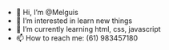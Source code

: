 - 👋 Hi, I’m @Melguis
- 👀 I’m interested in learn new things
- 🌱 I’m currently learning html, css, javascript
- 📫 How to reach me: (61) 983457180
